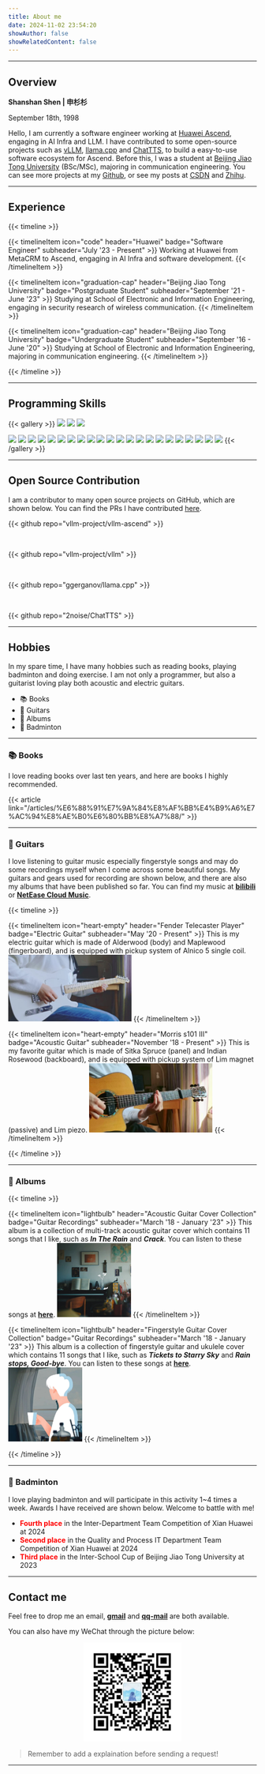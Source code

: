 ```yaml
---
title: About me
date: 2024-11-02 23:54:20
showAuthor: false
showRelatedContent: false
---
```


---

## Overview

**Shanshan Shen | 申杉杉**

September 18th, 1998

<!-- <center>
    <img src="./images/me.jpg" width="180" alt="me">
</center> -->

Hello, I am currently a software engineer working at [Huawei Ascend](https://www.hiascend.com/), engaging in AI Infra and LLM. I have contributed to some open-source projects such as [vLLM](https://github.com/vllm-project/vllm), [llama.cpp](https://github.com/ggerganov/llama.cpp) and [ChatTTS](https://github.com/2noise/ChatTTS), to build a easy-to-use software ecosystem for Ascend. Before this, I was a student at [Beijing Jiao Tong University](https://www.bjtu.edu.cn/) (BSc/MSc), majoring in communication engineering. You can see more projects at my [Github](https://github.com/shen-shanshan), or see my posts at [CSDN](https://blog.csdn.net/weixin_44162047?type=blog) and [Zhihu](https://www.zhihu.com/people/sss-53-26).

---

## Experience

{{< timeline >}}

{{< timelineItem icon="code" header="Huawei" badge="Software Engineer" subheader="July '23 - Present" >}}
Working at Huawei from MetaCRM to Ascend, engaging in AI Infra and software development.
{{< /timelineItem >}}

{{< timelineItem icon="graduation-cap" header="Beijing Jiao Tong University" badge="Postgraduate Student" subheader="September '21 - June '23" >}}
Studying at School of Electronic and Information Engineering, engaging in security research of wireless communication.
{{< /timelineItem >}}

{{< timelineItem icon="graduation-cap" header="Beijing Jiao Tong University" badge="Undergraduate Student" subheader="September '16 - June '20" >}}
Studying at School of Electronic and Information Engineering, majoring in communication engineering.
{{< /timelineItem >}}

{{< /timeline >}}

---

## Programming Skills

{{< gallery >}}
  <img src="https://img.shields.io/badge/-Python-3f3f46?style=flat&logo=Python&logoColor=3776AB" class="grid-w20" />
  <img src="https://img.shields.io/badge/-C++-3f3f46?style=flat&logo=cplusplus&logoColor=00599C" class="grid-w20" />
  <img src="https://img.shields.io/badge/-Html-3f3f46?style=flat&logo=html5&logoColor=E34F26" class="grid-w20" />

  <img src="https://img.shields.io/badge/-Linux-3f3f46?style=flat&logo=Linux&logoColor=FCC624" class="grid-w20" />

  <img src="https://img.shields.io/badge/-PyTorch-3f3f46?style=flat&logo=PyTorch&logoColor=EE4C2C" class="grid-w20" />
  <img src="https://img.shields.io/badge/-Spring-3f3f46?style=flat&logo=spring&logoColor=6DB33F" class="grid-w20" />
  <img src="https://img.shields.io/badge/-SpringBoot-3f3f46?style=flat&logo=springboot&logoColor=6DB33F" class="grid-w20" />
  
  <img src="https://img.shields.io/badge/-MySQL-3f3f46?style=flat&logo=mysql&logoColor=4479A1" class="grid-w20" />
  <img src="https://img.shields.io/badge/-PostgreSQL-3f3f46?style=flat&logo=postgresql&logoColor=4169E1" class="grid-w20" />
  <img src="https://img.shields.io/badge/-Oracle-3f3f46?style=flat&logo=oracle&logoColor=F80000" class="grid-w20" />

  <img src="https://img.shields.io/badge/-Git-3f3f46?style=flat&logo=git&logoColor=F05032" class="grid-w20" />
  <img src="https://img.shields.io/badge/-GitHub-3f3f46?style=flat&logo=github&logoColor=181717" class="grid-w20" />
  <img src="https://img.shields.io/badge/-Gitee-3f3f46?style=flat&logo=gitee&logoColor=C71D23" class="grid-w20" />

  <img src="https://img.shields.io/badge/-Markdown-3f3f46?style=flat&logo=markdown&logoColor=000000" class="grid-w20" />
  <img src="https://img.shields.io/badge/-Vim-3f3f46?style=flat&logo=vim&logoColor=019733" class="grid-w20" />
  <img src="https://img.shields.io/badge/-Docker-3f3f46?style=flat&logo=docker&logoColor=2496ED" class="grid-w20" />
  <img src="https://img.shields.io/badge/-CMake-3f3f46?style=flat&logo=cmake&logoColor=064F8C" class="grid-w20" />
  <img src="https://img.shields.io/badge/-Wireshark-3f3f46?style=flat&logo=wireshark&logoColor=1679A7" class="grid-w20" />
  <img src="https://img.shields.io/badge/-Anaconda-3f3f46?style=flat&logo=anaconda&logoColor=44A833" class="grid-w20" />

  <img src="https://img.shields.io/badge/-IDEA-3f3f46?style=flat&logo=intellijidea&logoColor=000000" class="grid-w20" />
  <img src="https://img.shields.io/badge/-PyCharm-3f3f46?style=flat&logo=pycharm&logoColor=000000" class="grid-w20" />

  <img src="https://img.shields.io/badge/-LeetCode-3f3f46?style=flat&logo=leetcode&logoColor=FFA116" class="grid-w20" />
  <img src="https://img.shields.io/badge/-CSDN-3f3f46?style=flat&logo=csdn&logoColor=FC5531" class="grid-w20" />

  <img src="https://img.shields.io/badge/-Huawei-3f3f46?style=flat&logo=huawei&logoColor=FF0000" class="grid-w20" />
  <img src="https://img.shields.io/badge/-IEEE-3f3f46?style=flat&logo=ieee&logoColor=00629B" class="grid-w20" />
{{< /gallery >}}

<!--
模板：<img src="https://img.shields.io/badge/-...-3f3f46?style=flat&logo=...&logoColor=..." class="grid-w20" />
-->

---

## Open Source Contribution

I am a contributor to many open source projects on GitHub, which are shown below. You can find the PRs I have contributed [<u>here</u>](https://github.com/pulls?q=is%3Apr+author%3Ashen-shanshan+is%3Amerged+is%3Apublic).

{{< github repo="vllm-project/vllm-ascend" >}}

<br>

{{< github repo="vllm-project/vllm" >}}

<br>

{{< github repo="ggerganov/llama.cpp" >}}

<br>

{{< github repo="2noise/ChatTTS" >}}

---

## Hobbies

In my spare time, I have many hobbies such as reading books, playing badminton and doing exercise. I am not only a programmer, but also a guitarist loving play both acoustic and electric guitars.

- 📚 Books
- 🎸 Guitars
- 🎵 Albums
- 🏸 Badminton

---

### 📚 Books

I love reading books over last ten years, and here are books I highly recommended.

{{< article link="/articles/%E6%88%91%E7%9A%84%E8%AF%BB%E4%B9%A6%E7%AC%94%E8%AE%B0%E6%80%BB%E8%A7%88/" >}}

---

### 🎸 Guitars

I love listening to guitar music especially fingerstyle songs and may do some recordings myself when I come across some beautiful songs. My guitars and gears used for recording are shown below, and there are also my albums that have been published so far. You can find my music at <b><a href="https://space.bilibili.com/14112152">bilibili</a></b> or <b><a href="https://music.163.com/#/artist?id=62054947">NetEase Cloud Music</a></b>.

{{< timeline >}}

{{< timelineItem icon="heart-empty" header="Fender Telecaster Player" badge="Electric Guitar" subheader="May '20 - Present" >}}
This is my electric guitar which is made of Alderwood (body) and Maplewood (fingerboard), and is equipped with pickup system of Alnico 5 single coil.
<img src="./images/guitar2.jpg" width="250" alt="guitar2">
{{< /timelineItem >}}

{{< timelineItem icon="heart-empty" header="Morris s101 Ⅲ" badge="Acoustic Guitar" subheader="November '18 - Present" >}}
This is my favorite guitar which is made of Sitka Spruce (panel) and Indian Rosewood (backboard), and is equipped with pickup system of Lim magnet (passive) and Lim piezo.
<img src="./images/guitar1.jpg" width="250" alt="guitar1">
{{< /timelineItem >}}

{{< /timeline >}}

<!-- ---

**Other recording gears I used:**

| Gears | My Choice |
|:---------|:----------|
| Mic | AKG C3000 |
| Preamp | Lim |
| Audio Card | Yamaha UR242 |
| DAW | Studio One |
| Plugins | Bias fx2 / Ozone / Lexicon / Waves / Slate Digital / Raum |
| Video Editing | Video Studio Pro 2019 | -->

---

### 🎵 Albums

<!-- **I have published 2 albums so far:** -->

{{< timeline >}}

{{< timelineItem icon="lightbulb" header="Acoustic Guitar Cover Collection" badge="Guitar Recordings" subheader="March '18 - January '23" >}}
This album is a collection of multi-track acoustic guitar cover which contains 11 songs that I like, such as <b><i>In The Rain</i></b> and <b><i>Crack</i></b>. You can listen to these songs at <b><a href="https://music.163.com/#/album?id=197408623">here</a></b>.
<img src="./images/album1.png" width="150" alt="album1">
{{< /timelineItem >}}

{{< timelineItem icon="lightbulb" header="Fingerstyle Guitar Cover Collection" badge="Guitar Recordings" subheader="March '18 - January '23" >}}
This album is a collection of fingerstyle guitar and ukulele cover which contains 11 songs that I like, such as <b><i>Tickets to Starry Sky</i></b> and <b><i>Rain stops, Good-bye</i></b>. You can listen to these songs at <b><a href="https://music.163.com/#/album?id=197653151">here</a></b>.
<img src="./images/album2.png" width="150" alt="album2">
{{< /timelineItem >}}

{{< /timeline >}}

---

### 🏸 Badminton

I love playing badminton and will participate in this activity 1~4 times a week. Awards I have received are shown below. Welcome to battle with me!

- <b><font color="#ff0000">Fourth place</font></b> in the Inter-Department Team Competition of Xian Huawei at 2024
- <b><font color="#ff0000">Second place</font></b> in the Quality and Process IT Department Team Competition of Xian Huawei at 2024
- <b><font color="#ff0000">Third place</font></b> in the Inter-School Cup of Beijing Jiao Tong University at 2023

---

## Contact me

<p>Feel free to drop me an email, <b><a href="shanshanshen333@gmail.com">gmail</a></b> and <b><a href="467638484@qq.com">qq-mail</a></b> are both available.</p>

You can also have my WeChat through the picture below:

<center>
    <img src="./images/WeChat.png" width="200" alt="WeChat">
</center>

> Remember to add a explaination before sending a request!

---
